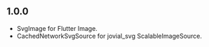 ## 1.0.0

* SvgImage for Flutter Image.
* CachedNetworkSvgSource for jovial_svg ScalableImageSource.
